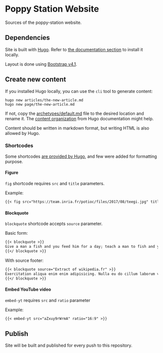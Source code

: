 # Poppy Station Website

Sources of the poppy-station website.

## Dependencies

Site is built with [Hugo](https://gohugo.io). Refer to [the documentation section](https://gohugo.io/getting-started/installing/#quick-install) to install it locally.

Layout is done using [Bootstrap v4.1](https://getbootstrap.com/docs/4.1/getting-started/introduction/).

## Create new content

If you installed Hugo locally, you can use the `cli` tool to generate content:

```shell
hugo new articles/the-new-article.md
hugo new page/the-new-article.md
```

If not, copy the [archetypes/default.md](archetypes/default.md) file to the
desired location and rename it. The [content organization](https://gohugo.io/content-management/organization/)
from Hugo documentation might help.

Content should be written in markdown format, but writing HTML is also allowed
by Hugo.

### Shortcodes

Some shortcodes [are provided by Hugo](https://gohugo.io/content-management/shortcodes/#use-hugo-s-built-in-shortcodes),
and few were added for formatting purpose.

#### Figure

`fig` shortcode requires `src` and `title` parameters.

Example:

```markdown
{{< fig src="https://team.inria.fr/potioc/files/2017/08/teegi.jpg" title="Teegi Robot" >}}
```

#### Blockquote

`blockquote` shortcode accepts `source` parameter.

Basic form:

```markdown
{{< blockquote >}}
Give a man a fish and you feed him for a day; teach a man to fish and you feed him for a lifetime.
{{</ blockquote >}}
```

With source footer:

```markdown
{{< blockquote source="Extract of wikipedia.fr" >}}
Exercitation aliqua enim enim adipisicing. Nulla eu do cillum laborum velit culpa nisi consequat excepteur. Aliqua adipisicing esse adipisicing adipisicing cillum deserunt qui consequat nulla deserunt do do occaecat aute. Proident consectetur officia dolore in et sint.
{{</ blockquote >}}
```

#### Embed YouTube video

`embed-yt` requires `src` and `ratio` parameter

Example:

```markdown
{{< embed-yt src="aZxuy9rWrmA" ratio="16:9" >}}
```

## Publish

Site will be built and published for every push to this repository.

